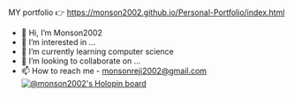 MY portfolio 👉 https://monson2002.github.io/Personal-Portfolio/index.html
- 👋 Hi, I’m Monson2002
- 👀 I’m interested in ...
- 🌱 I’m currently learning computer science
- 💞️ I’m looking to collaborate on ...
- 📫 How to reach me - monsonreji2002@gmail.com
[![@monson2002's Holopin board](https://holopin.me/monson2002)](https://holopin.io/@monson2002)
<!---
Monson2002/Monson2002 is a ✨ special ✨ repository because its `README.md` (this file) appears on your GitHub profile.
You can click the Preview link to take a look at your changes.
--->
